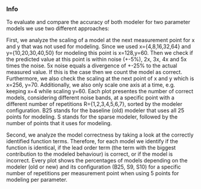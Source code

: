 ### Info
 
To evaluate and compare the accuracy of both modeler for two parameter models we use two different approaches:
 
First, we analyze the scaling of a model at the next measurement point for x and y that was not used for modeling. Since we used x={4,8,16,32,64} and y={10,20,30,40,50} for modeling this point is x=128,y=60. Then we check if the predicted value at this point is within noise (+-5%), 2x, 3x, 4x and 5x times the noise. 5x noise equals a divergence of +-25% to the actual measured value. If this is the case then we count the model as correct. Furthermore, we also check the scaling at the next point of x and y which is x=256, y=70. Additionally, we also only scale one axis at a time, e.g. keeping x=4 while scaling y=60. Each plot presentes the number of correct models, considering different noise bands, at a specific point with a different number of repetitions R={1,2,3,4,5,6,7}, sorted by the modeler configuration. B25 stands for the baseline (old) modeler that uses all 25 points for modeling. S stands for the sparse modeler, followed by the number of points that it uses for modeling.
 
Second, we analyze the model correctness by taking a look at the correctly identified function terms. Therefore, for each model we identify if the function is identical, if the lead order term (the term with the biggest contribution to the modeled behaviour) is correct, or if the model is incorrect. Every plot shows the percentages of models depending on the modeler (old or new) and its configuration (B25, S9, S10) for a specific number of repetitions per measurement point when using 5 points for modeling per parameter.